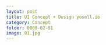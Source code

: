 ```yaml
---
layout: post
title: UI Concept + Design yosell.io
category: Concept
folder: 0000-02-01
image: 01.jpg
---
```

